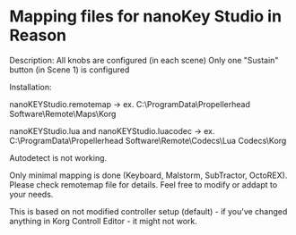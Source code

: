 # Mapping files for nanoKey Studio in Reason

Description:
All knobs are configured (in each scene) 
Only one "Sustain" button (in Scene 1) is configured


Installation:

nanoKEYStudio.remotemap -> ex. C:\ProgramData\Propellerhead Software\Remote\Maps\Korg

nanoKEYStudio.lua and nanoKEYStudio.luacodec -> ex. C:\ProgramData\Propellerhead Software\Remote\Codecs\Lua Codecs\Korg

Autodetect is not working. 

Only minimal mapping is done (Keyboard, Malstorm, SubTractor, OctoREX). Please check remotemap file for details. 
Feel free to modify or addapt to your needs. 

This is based on not modified controller setup (default) - if you've changed anything in Korg Controll Editor - it might not work. 
